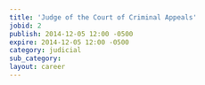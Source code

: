 ```yaml
---
title: 'Judge of the Court of Criminal Appeals'
jobid: 2
publish: 2014-12-05 12:00 -0500
expire: 2014-12-05 12:00 -0500
category: judicial
sub_category: 
layout: career
---
```

